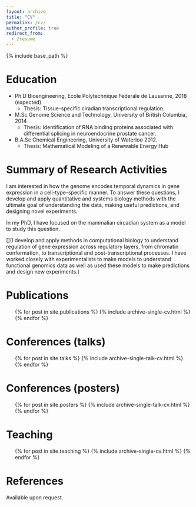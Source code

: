 ```yaml
---
layout: archive
title: "CV"
permalink: /cv/
author_profile: true
redirect_from:
  - /resume
---
```


{% include base_path %}

Education
======
* Ph.D Bioengineering, Ecole Polytechnique Federale de Lausanne, 2018 (expected)
	* Thesis: Tissue-specific ciradian transcriptional regulation.
* M.Sc Genome Science and Technology, University of British Columbia, 2014
	* Thesis: Identification of RNA binding proteins associated with differential splicing in neuroendocrine prostate cancer.
* B.A.Sc Chemical Engineering, University of Waterloo 2012. 
	* Thesis: Mathematical Modeling of a Renewable Energy Hub

Summary of Research Activities
======
I am interested in how the genome encodes temporal dynamics in gene expression in a cell-type-specific manner. To answer these questions, I develop and apply quantitative and systems biology methods with the ultimate goal of understanding the data, making useful predictions, and designing novel experiments.

In my PhD, I have focused on the mammalian circadian system as a model to study this question.

[](I develop and apply methods in computational biology to understand regulation of gene expression across regulatory layers, from chromatin conformation, to transcriptional and post-transcriptional processes. I have worked closely with experimentalists to make models to understand functional genomics data as well as used these models to make predictions and design new experiments.)

  
Publications
======
  <ul>{% for post in site.publications %}
    {% include archive-single-cv.html %}
  {% endfor %}</ul>
  
Conferences (talks)
======
  <ul>{% for post in site.talks %}
    {% include archive-single-talk-cv.html %}
  {% endfor %}</ul>

Conferences (posters)
========
  <ul>{% for post in site.posters %}
    {% include archive-single-talk-cv.html %}
  {% endfor %}</ul>

Teaching
======
  <ul>{% for post in site.teaching %}
    {% include archive-single-cv.html %}
  {% endfor %}</ul>
 
References
=======
Available upon request.
 
